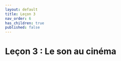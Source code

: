 ```yaml
---
layout: default
title: Leçon 3
nav_order: 6
has_children: true
published: false
---
```


# Leçon 3 : Le son au cinéma




